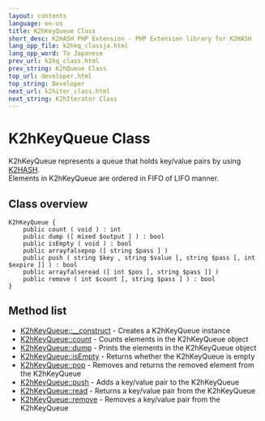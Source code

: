 ```yaml
---
layout: contents
language: en-us
title: K2hKeyQueue Class
short_desc: K2HASH PHP Extension - PHP Extension library for K2HASH
lang_opp_file: k2hkq_classja.html
lang_opp_word: To Japanese
prev_url: k2hq_class.html
prev_string: K2hQueue Class
top_url: developer.html
top_string: Developer
next_url: k2hiter_class.html
next_string: K2hIterator Class
---
```


# K2hKeyQueue Class
K2hKeyQueue represents a queue that holds key/value pairs by using [K2HASH](https://k2hash.antpick.ax/).  
Elements in K2hKeyQueue are ordered in FIFO of LIFO manner.  

## Class overview
```
K2hKeyQueue {
    public count ( void ) : int
    public dump ([ mixed $output ] ) : bool
    public isEmpty ( void ) : bool
    public arrayfalsepop ([ string $pass ] )
    public push ( string $key , string $value [, string $pass [, int $expire ]] ) : bool
    public arrayfalseread ([ int $pos [, string $pass ]] )
    public remove ( int $count [, string $pass ] ) : bool
}
```

## Method list

- [K2hKeyQueue::__construct](k2hkq_constructja.html) - Creates a K2hKeyQueue instance
- [K2hKeyQueue::count](k2hkq_countja.html) - Counts elements in the K2hKeyQueue object
- [K2hKeyQueue::dump](k2hkq_dumpja.html) - Prints the elements in the K2hKeyQueue object
- [K2hKeyQueue::isEmpty](k2hkq_isEmptyja.html) - Returns whether the K2hKeyQueue is empty
- [K2hKeyQueue::pop](k2hkq_popja.html) - Removes and returns the removed element from the K2hKeyQueue
- [K2hKeyQueue::push](k2hkq_pushja.html) - Adds a key/value pair to the K2hKeyQueue
- [K2hKeyQueue::read](k2hkq_readja.html) - Returns a key/value pair from the K2hKeyQueue
- [K2hKeyQueue::remove](k2hkq_removeja.html) - Removes a key/value pair from the K2hKeyQueue
